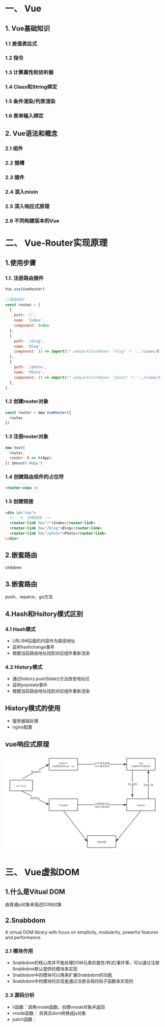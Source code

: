 # 一、 Vue
## 1. Vue基础知识
### 1.1 差值表达式
### 1.2 指令
### 1.3 计算属性和侦听器
### 1.4 Class和String绑定
### 1.5 条件渲染/列表渲染
### 1.6 表单输入绑定
## 2. Vue语法和概念
### 2.1 组件
### 2.2 插槽
### 2.3 插件
### 2.4 混入mixin
### 2.5 深入响应式原理
### 2.6 不同构建版本的Vue
# 二、 Vue-Router实现原理
## 1.使用步骤
### 1.1. 注册路由插件
```JavaScript
Vue.use(VueRouter)

//路由规则
const routes = [
  {
    path: '/',
    name: 'Index',
    component: Index
  },
  {
    path: '/blog',
    name: 'Blog',
    component: () => import(/* webpackChunkName: "blog" */ '../views/Blog.vue')
  },
  {
    path: '/photo',
    name: 'Photo',
    component: () => import(/* webpackChunkName: "photo" */ '../views/Photo.vue')
  },
]
```
### 1.2 创建router对象
```JavaScript
const router = new VueRouter({
  routes
})
```

### 1.3 注册router对象
```JavaScript
new Vue({
  router,
  render: h => h(App),
}).$mount('#app')
```

### 1.4 创建路由组件的占位符
```html
<router-view />
```
### 1.5 创建链接
```html
<div id="nav">
  <!-- 5. 创建链接 -->
  <router-link to="/">Index</router-link>
  <router-link to="/blog">Blog</router-link>
  <router-link to="/photo">Photo</router-link>
</div>
```

## 2.嵌套路由
children
## 3.嵌套路由
push、repalce、go方法
## 4.Hash和Hsitory模式区别
### 4.1 Hash模式
- URL中#后面的内容作为路径地址
- 监听hashchange事件
- 根据当前路由地址找到对应组件重新渲染
### 4.2 History模式
- 通过history.pushState()方法改变地址拦
- 监听popstate事件
- 根据当前路由地址找到对应组件重新渲染
## History模式的使用
- 服务器端处理
- nginx配置

## vue响应式原理
![image](./双向绑定原理.png)


# 三、 Vue虚拟DOM
## 1.什么是Vitual DOM
由普通js对象来描述DOM对象
## 2.Snabbdom

A virtual DOM library with focus on simplicity, modularity, powerful features and performance.
### 2.1 模块作用
- Snabbdom的核心库并不能处理DOM元素的属性/样式/事件等，可以通过注册Snabbdom默认提供的模块来实现
- Snabbdom中的模块可以用来扩展Snabbdom的功能
- Snabbdom中的模块的实现是通过注册全局的钩子函数来实现的
### 2.3 源码分析
- h函数：调用vnode函数，创建vnode对象并返回
- vnode函数： 将真实dom转换成js对象
- patch函数：
